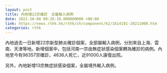 ```yaml
---
layout: post
title: 內地增22宗確診　全屬輸入病例
date: 2021-10-08 09:26:19.000000000 +08:00
link: https://news.rthk.hk/rthk/ch/component/k2/1614101-20211008.htm
categories: rthk
---
```


內地過去一日新增22宗新型肺炎確診個案，全部屬輸入病例，分別來自上海、雲南、天津等地。新增個案中，包括河南一宗由無症狀感染個案轉為確診的病例。內地至今有96357宗確診，4636人死亡，近91000人康復出院。

另外，內地新增13宗無症狀感染個案，全屬境外輸入病例。
